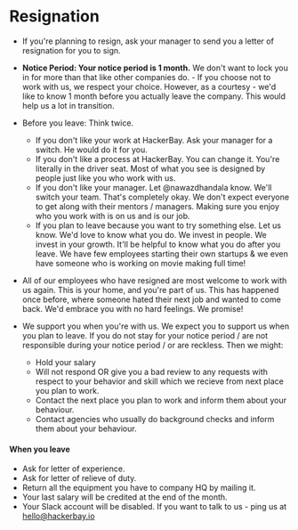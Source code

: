 # Resignation

- If you're planning to resign, ask your manager to send you a letter of resignation for you to sign.
- **Notice Period: Your notice period is 1 month.** We don't want to lock you in for more than that like other companies do. - If you choose not to work with us, we respect your choice. However, as a courtesy - we'd like to know 1 month before you actually leave the company. This would help us a lot in transition.
- Before you leave: Think twice.
  - If you don't like your work at HackerBay. Ask your manager for a switch. He would do it for you.
  - If you don't like a process at HackerBay. You can change it. You're literally in the driver seat. Most of what you see is designed by people just like you who work with us.
  - If you don't like your manager. Let @nawazdhandala know. We'll switch your team. That's completely okay. We don't expect everyone to get along with their mentors / managers. Making sure you enjoy who you work with is on us and is our job.
  - If you plan to leave because you want to try something else. Let us know. We'd love to know what you do. We invest in people. We invest in your growth. It'll be helpful to know what you do after you leave.  We have few employees starting their own startups & we even have someone who is working on movie making full time!

 - All of our employees who have resigned are most welcome to work with us again.  This is your home, and you're part of us.  This has happened once before, where someone hated their next job and wanted to come back.  We'd embrace you with no hard feelings. We promise!
- We support you when you're with us. We expect you to support us when you plan to leave. If you do not stay for your notice period / are not responsible during your notice period / or are reckless. Then we might:
   - Hold your salary
   - Will not respond OR give you a bad review to any requests with respect to your behavior and skill which we recieve from next place you plan to work.
   - Contact the next place you plan to work and inform them about your behaviour.
   - Contact agencies who usually do background checks and inform them about your behaviour. 

#### When you leave

- Ask for letter of experience.
- Ask for letter of relieve of duty.
- Return all the equipment you have to company HQ by mailing it.
- Your last salary will be credited at the end of the month.
- Your Slack account will be disabled. If you want to talk to us - ping us at hello@hackerbay.io
